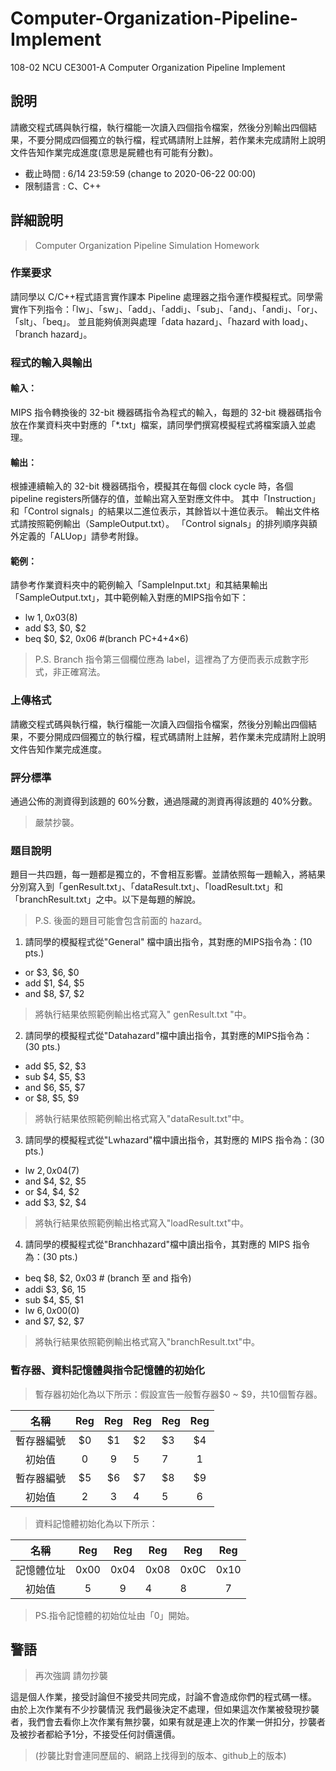# Computer-Organization-Pipeline-Implement
108-02 NCU CE3001-A Computer Organization Pipeline Implement

## 說明

請繳交程式碼與執行檔，執行檔能一次讀入四個指令檔案，然後分別輸出四個結果，不要分開成四個獨立的執行檔，程式碼請附上註解，若作業未完成請附上說明文件告知作業完成進度(意思是屍體也有可能有分數)。

- 截止時間 : 6/14 23:59:59 (change to 2020-06-22 00:00)
- 限制語言 : C、C++

## 詳細說明

> Computer Organization Pipeline Simulation Homework

### 作業要求

請同學以 C/C++程式語言實作課本 Pipeline 處理器之指令運作模擬程式。同學需實作下列指令：「lw」、「sw」、「add」、「addi」、「sub」、「and」、「andi」、「or」、「slt」、「beq」。
並且能夠偵測與處理「data hazard」、「hazard with load」、「branch hazard」。

### 程式的輸入與輸出

#### 輸入：

MIPS 指令轉換後的 32-bit 機器碼指令為程式的輸入，每題的 32-bit 機器碼指令放在作業資料夾中對應的「*.txt」檔案，請同學們撰寫模擬程式將檔案讀入並處理。

#### 輸出：

根據連續輸入的 32-bit 機器碼指令，模擬其在每個 clock cycle 時，各個 pipeline registers所儲存的值，並輸出寫入至對應文件中。
其中「Instruction」和「Control signals」的結果以二進位表示，其餘皆以十進位表示。
輸出文件格式請按照範例輸出（SampleOutput.txt）。
「Control signals」的排列順序與額外定義的「ALUop」請參考附錄。

#### 範例：

請參考作業資料夾中的範例輸入「SampleInput.txt」和其結果輸出「SampleOutput.txt」，其中範例輸入對應的MIPS指令如下：

- lw $1, 0x03($8)
- add $3, $0, $2
- beq $0, $2, 0x06 #(branch PC+4+4×6)

> P.S. Branch 指令第三個欄位應為 label，這裡為了方便而表示成數字形式，非正確寫法。

### 上傳格式

請繳交程式碼與執行檔，執行檔能一次讀入四個指令檔案，然後分別輸出四個結果，不要分開成四個獨立的執行檔，程式碼請附上註解，若作業未完成請附上說明文件告知作業完成進度。

### 評分標準

通過公佈的測資得到該題的 60%分數，通過隱藏的測資再得該題的 40%分數。
> 嚴禁抄襲。

### 題目說明

題目一共四題，每一題都是獨立的，不會相互影響。並請依照每一題輸入，將結果分別寫入到「genResult.txt」、「dataResult.txt」、「loadResult.txt」和「branchResult.txt」之中。以下是每題的解說。
> P.S. 後面的題目可能會包含前面的 hazard。

1. 請同學的模擬程式從"General" 檔中讀出指令，其對應的MIPS指令為：(10 pts.)

  - or $3, $6, $0
  - add $1, $4, $5
  - and $8, $7, $2

> 將執行結果依照範例輸出格式寫入" genResult.txt "中。

2. 請同學的模擬程式從"Datahazard"檔中讀出指令，其對應的MIPS指令為：(30 pts.)

  - add $5, $2, $3
  - sub $4, $5, $3
  - and $6, $5, $7
  - or $8, $5, $9

> 將執行結果依照範例輸出格式寫入"dataResult.txt"中。

3. 請同學的模擬程式從"Lwhazard"檔中讀出指令，其對應的 MIPS 指令為：(30 pts.)

  - lw $2, 0x04($7)
  - and $4, $2, $5
  - or $4, $4, $2
  - add $3, $2, $4

> 將執行結果依照範例輸出格式寫入"loadResult.txt"中。

4. 請同學的模擬程式從"Branchhazard"檔中讀出指令，其對應的 MIPS 指令為：(30 pts.)

  - beq $8, $2, 0x03 # (branch 至 and 指令)
  - addi $3, $6, 15
  - sub $4, $5, $1
  - lw $6, 0x00($0)
  - and $7, $2, $7

> 將執行結果依照範例輸出格式寫入"branchResult.txt"中。

### 暫存器、資料記憶體與指令記憶體的初始化

> 暫存器初始化為以下所示：假設宣告一般暫存器$0 ~ $9，共10個暫存器。

|    名稱    | Reg | Reg | Reg | Reg | Reg |
|:----------:|:---:|:---:| --- | --- |:---:|
| 暫存器編號 | $0  | $1  | $2  | $3  | $4  |
|   初始值   |  0  |  9  | 5   | 7   |  1  |
| 暫存器編號 | $5  | $6  | $7  | $8  | $9  |
|   初始值   |  2  |  3  | 4   | 5   |  6  |

> 資料記憶體初始化為以下所示：

|    名稱    | Reg  | Reg  | Reg  | Reg  | Reg  |
|:----------:|:----:|:----:| ---- | ---- |:----:|
| 記憶體位址 | 0x00 | 0x04 | 0x08 | 0x0C | 0x10 |
|   初始值   |  5   |  9   | 4    | 8    |  7   |

> PS.指令記憶體的初始位址由「0」開始。

## 警語

> 再次強調 請勿抄襲

這是個人作業，接受討論但不接受共同完成，討論不會造成你們的程式碼一樣。
由於上次作業有不少抄襲情況 我們最後決定不處理，但如果這次作業被發現抄襲者，我們會去看你上次作業有無抄襲，如果有就是連上次的作業一併扣分，抄襲者及被抄者都給予1分，不接受任何討價還價。

> (抄襲比對會連同歷屆的、網路上找得到的版本、github上的版本)
